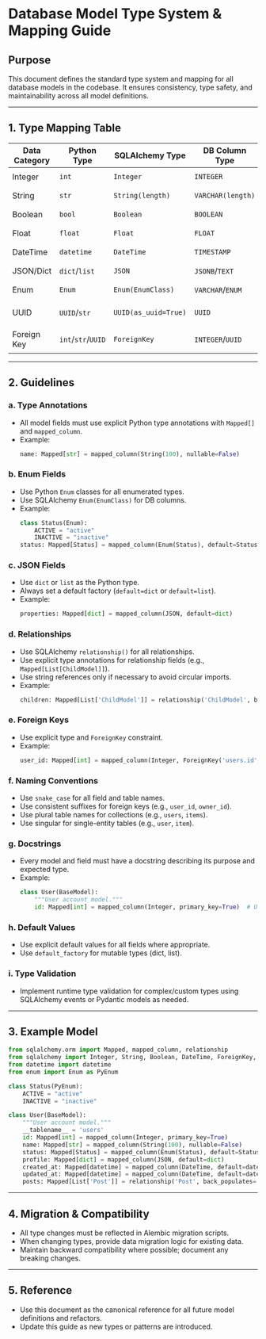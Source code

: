 # Database Model Type System & Mapping Guide

## Purpose
This document defines the standard type system and mapping for all database models in the codebase. It ensures consistency, type safety, and maintainability across all model definitions.

---

## 1. Type Mapping Table

| Data Category      | Python Type         | SQLAlchemy Type         | DB Column Type         | Example Usage                |
|-------------------|--------------------|------------------------|------------------------|------------------------------|
| Integer           | `int`              | `Integer`              | `INTEGER`              | `age: Mapped[int] = mapped_column(Integer)` |
| String            | `str`              | `String(length)`       | `VARCHAR(length)`      | `name: Mapped[str] = mapped_column(String(100))` |
| Boolean           | `bool`             | `Boolean`              | `BOOLEAN`              | `is_active: Mapped[bool] = mapped_column(Boolean)` |
| Float             | `float`            | `Float`                | `FLOAT`                | `weight: Mapped[float] = mapped_column(Float)` |
| DateTime          | `datetime`         | `DateTime`             | `TIMESTAMP`            | `created_at: Mapped[datetime] = mapped_column(DateTime)` |
| JSON/Dict         | `dict`/`list`      | `JSON`                 | `JSONB`/`TEXT`         | `properties: Mapped[dict] = mapped_column(JSON, default=dict)` |
| Enum              | `Enum`             | `Enum(EnumClass)`      | `VARCHAR`/`ENUM`       | `status: Mapped[Status] = mapped_column(Enum(Status))` |
| UUID              | `UUID`/`str`       | `UUID(as_uuid=True)`   | `UUID`                 | `id: Mapped[UUID] = mapped_column(UUID(as_uuid=True), primary_key=True)` |
| Foreign Key       | `int`/`str`/`UUID` | `ForeignKey`           | `INTEGER`/`UUID`       | `user_id: Mapped[int] = mapped_column(Integer, ForeignKey('users.id'))` |

---

## 2. Guidelines

### a. Type Annotations
- All model fields must use explicit Python type annotations with `Mapped[]` and `mapped_column`.
- Example:
  ```python
  name: Mapped[str] = mapped_column(String(100), nullable=False)
  ```

### b. Enum Fields
- Use Python `Enum` classes for all enumerated types.
- Use SQLAlchemy `Enum(EnumClass)` for DB columns.
- Example:
  ```python
  class Status(Enum):
      ACTIVE = "active"
      INACTIVE = "inactive"
  status: Mapped[Status] = mapped_column(Enum(Status), default=Status.ACTIVE)
  ```

### c. JSON Fields
- Use `dict` or `list` as the Python type.
- Always set a default factory (`default=dict` or `default=list`).
- Example:
  ```python
  properties: Mapped[dict] = mapped_column(JSON, default=dict)
  ```

### d. Relationships
- Use SQLAlchemy `relationship()` for all relationships.
- Use explicit type annotations for relationship fields (e.g., `Mapped[List[ChildModel]]`).
- Use string references only if necessary to avoid circular imports.
- Example:
  ```python
  children: Mapped[List['ChildModel']] = relationship('ChildModel', back_populates='parent')
  ```

### e. Foreign Keys
- Use explicit type and `ForeignKey` constraint.
- Example:
  ```python
  user_id: Mapped[int] = mapped_column(Integer, ForeignKey('users.id'))
  ```

### f. Naming Conventions
- Use `snake_case` for all field and table names.
- Use consistent suffixes for foreign keys (e.g., `user_id`, `owner_id`).
- Use plural table names for collections (e.g., `users`, `items`).
- Use singular for single-entity tables (e.g., `user`, `item`).

### g. Docstrings
- Every model and field must have a docstring describing its purpose and expected type.
- Example:
  ```python
  class User(BaseModel):
      """User account model."""
      id: Mapped[int] = mapped_column(Integer, primary_key=True)  # Unique user ID
  ```

### h. Default Values
- Use explicit default values for all fields where appropriate.
- Use `default_factory` for mutable types (dict, list).

### i. Type Validation
- Implement runtime type validation for complex/custom types using SQLAlchemy events or Pydantic models as needed.

---

## 3. Example Model
```python
from sqlalchemy.orm import Mapped, mapped_column, relationship
from sqlalchemy import Integer, String, Boolean, DateTime, ForeignKey, Enum, JSON
from datetime import datetime
from enum import Enum as PyEnum

class Status(PyEnum):
    ACTIVE = "active"
    INACTIVE = "inactive"

class User(BaseModel):
    """User account model."""
    __tablename__ = 'users'
    id: Mapped[int] = mapped_column(Integer, primary_key=True)
    name: Mapped[str] = mapped_column(String(100), nullable=False)
    status: Mapped[Status] = mapped_column(Enum(Status), default=Status.ACTIVE)
    profile: Mapped[dict] = mapped_column(JSON, default=dict)
    created_at: Mapped[datetime] = mapped_column(DateTime, default=datetime.utcnow)
    updated_at: Mapped[datetime] = mapped_column(DateTime, default=datetime.utcnow, onupdate=datetime.utcnow)
    posts: Mapped[List['Post']] = relationship('Post', back_populates='user')
```

---

## 4. Migration & Compatibility
- All type changes must be reflected in Alembic migration scripts.
- When changing types, provide data migration logic for existing data.
- Maintain backward compatibility where possible; document any breaking changes.

---

## 5. Reference
- Use this document as the canonical reference for all future model definitions and refactors.
- Update this guide as new types or patterns are introduced. 